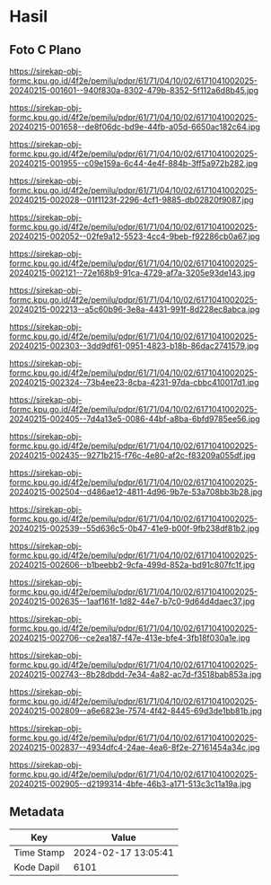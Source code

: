 # Hasil

## Foto C Plano

https://sirekap-obj-formc.kpu.go.id/4f2e/pemilu/pdpr/61/71/04/10/02/6171041002025-20240215-001601--940f830a-8302-479b-8352-5f112a6d8b45.jpg

https://sirekap-obj-formc.kpu.go.id/4f2e/pemilu/pdpr/61/71/04/10/02/6171041002025-20240215-001658--de8f06dc-bd9e-44fb-a05d-6650ac182c64.jpg

https://sirekap-obj-formc.kpu.go.id/4f2e/pemilu/pdpr/61/71/04/10/02/6171041002025-20240215-001955--c09e159a-6c44-4e4f-884b-3ff5a972b282.jpg

https://sirekap-obj-formc.kpu.go.id/4f2e/pemilu/pdpr/61/71/04/10/02/6171041002025-20240215-002028--01f1123f-2296-4cf1-9885-db02820f9087.jpg

https://sirekap-obj-formc.kpu.go.id/4f2e/pemilu/pdpr/61/71/04/10/02/6171041002025-20240215-002052--02fe9a12-5523-4cc4-9beb-f92286cb0a67.jpg

https://sirekap-obj-formc.kpu.go.id/4f2e/pemilu/pdpr/61/71/04/10/02/6171041002025-20240215-002121--72e168b9-91ca-4729-af7a-3205e93de143.jpg

https://sirekap-obj-formc.kpu.go.id/4f2e/pemilu/pdpr/61/71/04/10/02/6171041002025-20240215-002213--a5c60b96-3e8a-4431-991f-8d228ec8abca.jpg

https://sirekap-obj-formc.kpu.go.id/4f2e/pemilu/pdpr/61/71/04/10/02/6171041002025-20240215-002303--3dd9df61-0951-4823-b18b-86dac2741579.jpg

https://sirekap-obj-formc.kpu.go.id/4f2e/pemilu/pdpr/61/71/04/10/02/6171041002025-20240215-002324--73b4ee23-8cba-4231-97da-cbbc410017d1.jpg

https://sirekap-obj-formc.kpu.go.id/4f2e/pemilu/pdpr/61/71/04/10/02/6171041002025-20240215-002405--7d4a13e5-0086-44bf-a8ba-6bfd9785ee56.jpg

https://sirekap-obj-formc.kpu.go.id/4f2e/pemilu/pdpr/61/71/04/10/02/6171041002025-20240215-002435--9271b215-f76c-4e80-af2c-f83209a055df.jpg

https://sirekap-obj-formc.kpu.go.id/4f2e/pemilu/pdpr/61/71/04/10/02/6171041002025-20240215-002504--d486ae12-4811-4d96-9b7e-53a708bb3b28.jpg

https://sirekap-obj-formc.kpu.go.id/4f2e/pemilu/pdpr/61/71/04/10/02/6171041002025-20240215-002539--55d636c5-0b47-41e9-b00f-9fb238df81b2.jpg

https://sirekap-obj-formc.kpu.go.id/4f2e/pemilu/pdpr/61/71/04/10/02/6171041002025-20240215-002606--b1beebb2-9cfa-499d-852a-bd91c807fc1f.jpg

https://sirekap-obj-formc.kpu.go.id/4f2e/pemilu/pdpr/61/71/04/10/02/6171041002025-20240215-002635--1aaf161f-1d82-44e7-b7c0-9d64d4daec37.jpg

https://sirekap-obj-formc.kpu.go.id/4f2e/pemilu/pdpr/61/71/04/10/02/6171041002025-20240215-002706--ce2ea187-f47e-413e-bfe4-3fb18f030a1e.jpg

https://sirekap-obj-formc.kpu.go.id/4f2e/pemilu/pdpr/61/71/04/10/02/6171041002025-20240215-002743--8b28dbdd-7e34-4a82-ac7d-f3518bab853a.jpg

https://sirekap-obj-formc.kpu.go.id/4f2e/pemilu/pdpr/61/71/04/10/02/6171041002025-20240215-002809--a6e6823e-7574-4f42-8445-69d3de1bb81b.jpg

https://sirekap-obj-formc.kpu.go.id/4f2e/pemilu/pdpr/61/71/04/10/02/6171041002025-20240215-002837--4934dfc4-24ae-4ea6-8f2e-27161454a34c.jpg

https://sirekap-obj-formc.kpu.go.id/4f2e/pemilu/pdpr/61/71/04/10/02/6171041002025-20240215-002905--d2199314-4bfe-46b3-a171-513c3c11a19a.jpg


## Metadata

| Key        | Value               |
| ---------- | ------------------- |
| Time Stamp | 2024-02-17 13:05:41 |
| Kode Dapil | 6101                |




